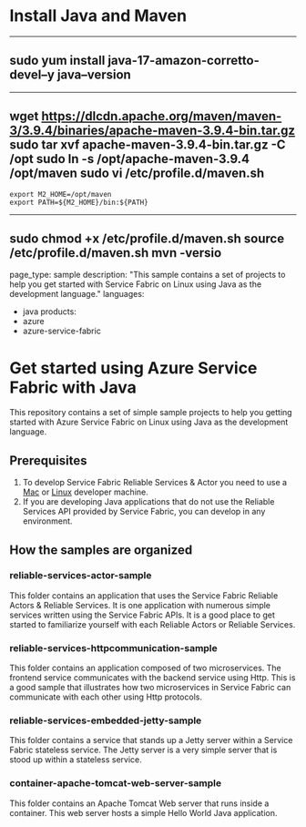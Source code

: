 # Install Java and Maven
---
sudo yum install java-17-amazon-corretto-devel–y
java–version
---
---
wget https://dlcdn.apache.org/maven/maven-3/3.9.4/binaries/apache-maven-3.9.4-bin.tar.gz
sudo tar xvf apache-maven-3.9.4-bin.tar.gz -C /opt
sudo ln -s /opt/apache-maven-3.9.4 /opt/maven
sudo vi /etc/profile.d/maven.sh
---
    export M2_HOME=/opt/maven
    export PATH=${M2_HOME}/bin:${PATH}
---
sudo chmod +x /etc/profile.d/maven.sh
source /etc/profile.d/maven.sh
mvn -versio
---

page_type: sample
description: "This sample contains a set of projects to help you get started with Service Fabric on Linux using Java as the development language."
languages:
- java
products:
- azure
- azure-service-fabric


# Get started using Azure Service Fabric with Java

This repository contains a set of simple sample projects to help you getting started with Azure Service Fabric on Linux using Java as the development language.

## Prerequisites 

1. To develop Service Fabric Reliable Services & Actor you need to use a [Mac](https://docs.microsoft.com/en-us/azure/service-fabric/service-fabric-get-started-mac) or [Linux](https://docs.microsoft.com/en-us/azure/service-fabric/service-fabric-get-started-linux) developer machine. 
2. If you are developing Java applications that do not use the Reliable Services API provided by Service Fabric, you can develop in any environment. 

## How the samples are organized

### reliable-services-actor-sample

This folder contains an application that uses the Service Fabric Reliable Actors & Reliable Services. It is one application with numerous simple services written using the Service Fabric APIs. It is a good place to get started to familiarize yourself with each Reliable Actors or Reliable Services. 

### reliable-services-httpcommunication-sample

This folder contains an application composed of two microservices. The frontend service communicates with the backend service using Http. This is a good sample that illustrates how two microservices in Service Fabric can communicate with each other using Http protocols. 

### reliable-services-embedded-jetty-sample

This folder contains a service that stands up a Jetty server within a Service Fabric stateless service. The Jetty server is a very simple server that is stood up within a stateless service. 

### container-apache-tomcat-web-server-sample

This folder contains an Apache Tomcat Web server that runs inside a container. This web server hosts a simple Hello World Java application. 
